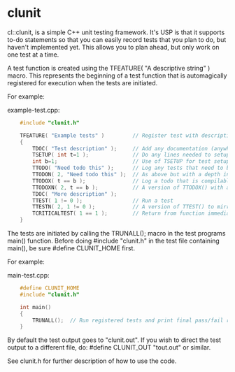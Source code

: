 clunit
======

cl::clunit, is a simple C++ unit testing framework.  It's USP is that it
supports to-do statements so that you can easily record tests that you plan
to do, but haven't implemented yet.  This allows you to plan ahead, but 
only work on one test at a time.

A test function is created using the TFEATURE( "A descriptive string" ) 
macro.  This represents the beginning of a test function that is
automagically registered for execution when the tests are initiated.

For example:

example-test.cpp:
```cpp
	#include "clunit.h"

	TFEATURE( "Example tests" )			// Register test with descriptive name
	{
		TDOC( "Test description" );		// Add any documentation (anywhere in function)
		TSETUP( int t=1 );				// Do any lines needed to setup a test
		int b=1;						// Use of TSETUP for test setup is optional
		TTODO( "Need todo this" );		// Log any tests that need to be done
		TTODON( 2, "Need todo this" );	// As above but with a depth indicator (i.e. 2) to help prioritise work
		TTODOX( t == b );				// Log a todo that is compilable but not trying to pass yet
		TTODOXN( 2, t == b );			// A version of TTODOX() with a depth indicator
		TDOC( "More description" );
		TTEST( 1 != 0 );				// Run a test
		TTESTN( 2, 1 != 0 );			// A version of TTEST() to mirror TTODOXN()
		TCRITICALTEST( 1 == 1 );		// Return from function immediately if test fails
	}
```

The tests are initiated by calling the TRUNALL(); macro in the test
programs main() function.  Before doing #include "clunit.h" in the test
file containing main(), be sure #define CLUNIT_HOME first.

For example:

main-test.cpp:
```cpp
	#define CLUNIT_HOME
	#include "clunit.h"

	int main()
	{
		TRUNALL();	// Run registered tests and print final pass/fail result
	}
```

By default the test output goes to "clunit.out". If you wish to direct 
the test output to a different file, do:
	 #define CLUNIT_OUT "tout.out"
or similar.

See clunit.h for further description of how to use the code.
